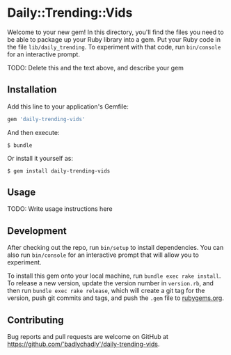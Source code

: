 # Daily::Trending::Vids

Welcome to your new gem! In this directory, you'll find the files you need to be able to package up your Ruby library into a gem. Put your Ruby code in the file `lib/daily_trending`. To experiment with that code, run `bin/console` for an interactive prompt.

TODO: Delete this and the text above, and describe your gem

## Installation

Add this line to your application's Gemfile:

```ruby
gem 'daily-trending-vids'
```

And then execute:

    $ bundle

Or install it yourself as:

    $ gem install daily-trending-vids

## Usage

TODO: Write usage instructions here

## Development

After checking out the repo, run `bin/setup` to install dependencies. You can also run `bin/console` for an interactive prompt that will allow you to experiment.

To install this gem onto your local machine, run `bundle exec rake install`. To release a new version, update the version number in `version.rb`, and then run `bundle exec rake release`, which will create a git tag for the version, push git commits and tags, and push the `.gem` file to [rubygems.org](https://rubygems.org).

## Contributing

Bug reports and pull requests are welcome on GitHub at https://github.com/'badlychadly'/daily-trending-vids.
